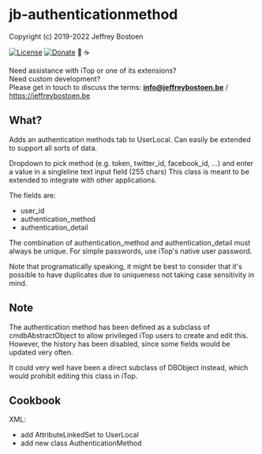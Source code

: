 # jb-authenticationmethod

Copyright (c) 2019-2022 Jeffrey Bostoen

[![License](https://img.shields.io/github/license/jbostoen/iTop-custom-extensions)](https://github.com/jbostoen/iTop-custom-extensions/blob/master/license.md)
[![Donate](https://img.shields.io/badge/Donate-PayPal-green.svg)](https://www.paypal.me/jbostoen)
🍻 ☕

Need assistance with iTop or one of its extensions?  
Need custom development?  
Please get in touch to discuss the terms: **info@jeffreybostoen.be** / https://jeffreybostoen.be

## What?
Adds an authentication methods tab to UserLocal. Can easily be extended to support all sorts of data. 

Dropdown to pick method (e.g. token, twitter_id, facebook_id, ...) and enter a value in a singleline text input field (255 chars)
This class is meant to be extended to integrate with other applications.

The fields are:
* user_id
* authentication_method
* authentication_detail

The combination of authentication_method and authentication_detail must always be unique.
For simple passwords, use iTop's native user password.

Note that programatically speaking, it might be best to consider that it's possible to 
have duplicates due to uniqueness not taking case sensitivity in mind.

## Note

The authentication method has been defined as a subclass of cmdbAbstractObject to allow privileged iTop users to create and edit this.  
However, the history has been disabled, since some fields would be updated very often.  

It could very well have been a direct subclass of DBObject instead, which would prohibit editing this class in iTop.


## Cookbook

XML:
* add AttributeLinkedSet to UserLocal
* add new class AuthenticationMethod



